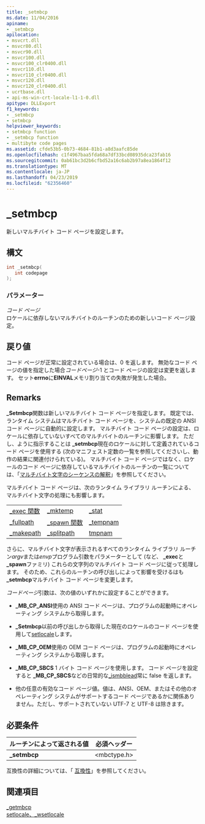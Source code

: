```yaml
---
title: _setmbcp
ms.date: 11/04/2016
apiname:
- _setmbcp
apilocation:
- msvcrt.dll
- msvcr80.dll
- msvcr90.dll
- msvcr100.dll
- msvcr100_clr0400.dll
- msvcr110.dll
- msvcr110_clr0400.dll
- msvcr120.dll
- msvcr120_clr0400.dll
- ucrtbase.dll
- api-ms-win-crt-locale-l1-1-0.dll
apitype: DLLExport
f1_keywords:
- _setmbcp
- setmbcp
helpviewer_keywords:
- setmbcp function
- _setmbcp function
- multibyte code pages
ms.assetid: cfde53b5-0b73-4684-81b1-a8d3aafc85de
ms.openlocfilehash: c1f4967baa5fda68a7df33bcd08935dca23fab16
ms.sourcegitcommit: 0ab61bc3d2b6cfbd52a16c6ab2b97a8ea1864f12
ms.translationtype: MT
ms.contentlocale: ja-JP
ms.lasthandoff: 04/23/2019
ms.locfileid: "62356460"
---
```

# <a name="setmbcp"></a>_setmbcp

新しいマルチバイト コード ページを設定します。

## <a name="syntax"></a>構文

```C
int _setmbcp(
   int codepage
);
```

### <a name="parameters"></a>パラメーター

*コード ページ*<br/>
ロケールに依存しないマルチバイトのルーチンのための新しいコード ページ設定。

## <a name="return-value"></a>戻り値

コード ページが正常に設定されている場合は、0 を返します。 無効なコード ページの値を指定した場合*コードページ*-1 とコード ページの設定は変更を返します。 セット**errno**に**EINVAL**メモリ割り当ての失敗が発生した場合。

## <a name="remarks"></a>Remarks

**_Setmbcp**関数は新しいマルチバイト コード ページを指定します。 既定では、ランタイム システムはマルチバイト コード ページを、システムの既定の ANSI コード ページに自動的に設定します。 マルチバイト コード ページの設定は、ロケールに依存していないすべてのマルチバイトのルーチンに影響します。 ただし、ように指示することは **_setmbcp**現在のロケールに対して定義されているコード ページを使用する (次のマニフェスト定数の一覧を参照してくださいし、動作の結果に関連付けられている)。 マルチバイト コード ページではなく、ロケールのコード ページに依存しているマルチバイトのルーチンの一覧については、「[マルチバイト文字のシーケンスの解釈](../../c-runtime-library/interpretation-of-multibyte-character-sequences.md)」を参照してください。

マルチバイト コード ページは、次のランタイム ライブラリ ルーチンによる、マルチバイト文字の処理にも影響します。

||||
|-|-|-|
|[_exec 関数](../../c-runtime-library/exec-wexec-functions.md)|[_mktemp](mktemp-wmktemp.md)|[_stat](stat-functions.md)|
|[_fullpath](fullpath-wfullpath.md)|[_spawn 関数](../../c-runtime-library/spawn-wspawn-functions.md)|[_tempnam](tempnam-wtempnam-tmpnam-wtmpnam.md)|
|[_makepath](makepath-wmakepath.md)|[_splitpath](splitpath-wsplitpath.md)|[tmpnam](tempnam-wtempnam-tmpnam-wtmpnam.md)|

さらに、マルチバイト文字が表示されるすべてのランタイム ライブラリ ルーチン*argv*または*envp*プログラム引数をパラメーターとして (など、 **_exec**と **_spawn**ファミリ) これらの文字列のマルチバイト コード ページに従って処理します。 そのため、これらのルーチンの呼び出しによって影響を受けるはも **_setmbcp**マルチバイト コード ページを変更します。

*コードページ*引数は、次の値のいずれかに設定することができます。

- **_MB_CP_ANSI**使用の ANSI コード ページは、プログラムの起動時にオペレーティング システムから取得します。

- **_Setmbcp**以前の呼び出しから取得した現在のロケールのコード ページを使用して[setlocale](setlocale-wsetlocale.md)します。

- **_MB_CP_OEM**使用の OEM コード ページは、プログラムの起動時にオペレーティング システムから取得します。

- **_MB_CP_SBCS** 1 バイト コード ページを使用します。 コード ページを設定すると **_MB_CP_SBCS**などの日常的な[_ismbblead](ismbblead-ismbblead-l.md)常に false を返します。

- 他の任意の有効なコード ページ値。値は、ANSI、OEM、またはその他のオペレーティング システムがサポートするコード ページであるかに関係ありません。ただし、サポートされていない UTF-7 と UTF-8 は除きます。

## <a name="requirements"></a>必要条件

|ルーチンによって返される値|必須ヘッダー|
|-------------|---------------------|
|**_setmbcp**|\<mbctype.h>|

互換性の詳細については、「 [互換性](../../c-runtime-library/compatibility.md)」を参照してください。

## <a name="see-also"></a>関連項目

[_getmbcp](getmbcp.md)<br/>
[setlocale、_wsetlocale](setlocale-wsetlocale.md)<br/>
